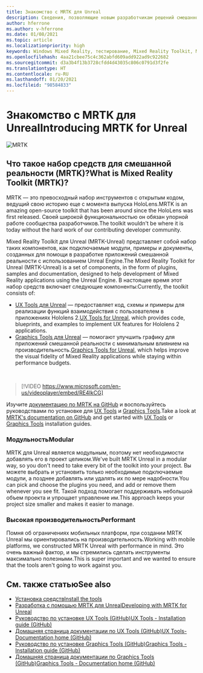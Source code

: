```yaml
---
title: Знакомство с MRTK для Unreal
description: Сведения, позволяющие новым разработчикам решений смешанной реальности начать работу с набором Mixed Reality Toolkit для Unreal.
author: hferrone
ms.author: v-hferrone
ms.date: 01/08/2021
ms.topic: article
ms.localizationpriority: high
keywords: Windows Mixed Reality, тестирование, Mixed Reality Toolkit, MRTK версии 2, MRTK, инструменты, пакет SDK, HoloLens, HoloLens 2, Unity, гарнитура смешанной реальности, гарнитура Windows Mixed Reality, гарнитура виртуальной реальности, кросс-платформенность
ms.openlocfilehash: 4aa21cbee75c4c362abfd609add922ad9c922682
ms.sourcegitcommit: d3a3b4f13b3728cfdd4d43035c806c0791d3f2fe
ms.translationtype: HT
ms.contentlocale: ru-RU
ms.lasthandoff: 01/20/2021
ms.locfileid: "98584833"
---
```

# <a name="introducing-mrtk-for-unreal"></a><span data-ttu-id="87fc8-104">Знакомство с MRTK для Unreal</span><span class="sxs-lookup"><span data-stu-id="87fc8-104">Introducing MRTK for Unreal</span></span>

![MRTK](../../design/images/MRTK_UX_Hero.png)

## <a name="what-is-mixed-reality-toolkit-mrtk"></a><span data-ttu-id="87fc8-106">Что такое набор средств для смешанной реальности (MRTK)?</span><span class="sxs-lookup"><span data-stu-id="87fc8-106">What is Mixed Reality Toolkit (MRTK)?</span></span>

<span data-ttu-id="87fc8-107">MRTK — это превосходный набор инструментов с открытым кодом, ведущий свою историю еще с момента выпуска HoloLens.</span><span class="sxs-lookup"><span data-stu-id="87fc8-107">MRTK is an amazing open-source toolkit that has been around since the HoloLens was first released.</span></span> <span data-ttu-id="87fc8-108">Своей широкой функциональностью он обязан упорной работе сообщества разработчиков.</span><span class="sxs-lookup"><span data-stu-id="87fc8-108">The toolkit wouldn't be where it is today without the hard work of our contributing developer community.</span></span> 

<span data-ttu-id="87fc8-109">Mixed Reality Toolkit для Unreal (MRTK-Unreal) представляет собой набор таких компонентов, как подключаемые модули, примеры и документы, созданных для помощи в разработке приложений смешанной реальности с использованием Unreal Engine.</span><span class="sxs-lookup"><span data-stu-id="87fc8-109">The Mixed Reality Toolkit for Unreal (MRTK-Unreal) is a set of components, in the form of plugins, samples and documentation, designed to help development of Mixed Reality applications using the Unreal Engine.</span></span> <span data-ttu-id="87fc8-110">В настоящее время этот набор средств включает следующие компоненты:</span><span class="sxs-lookup"><span data-stu-id="87fc8-110">Currently, the toolkit consists of:</span></span>
* <span data-ttu-id="87fc8-111">[UX Tools для Unreal](https://github.com/microsoft/MixedReality-UXTools-Unreal) — предоставляет код, схемы и примеры для реализации функций взаимодействия с пользователем в приложениях Hololens 2.</span><span class="sxs-lookup"><span data-stu-id="87fc8-111">[UX Tools for Unreal](https://github.com/microsoft/MixedReality-UXTools-Unreal), which provides code, blueprints, and examples to implement UX features for Hololens 2 applications.</span></span>
* <span data-ttu-id="87fc8-112">[Graphics Tools для Unreal](https://github.com/microsoft/MixedReality-GraphicsTools-Unreal) — помогают улучшить графику для приложений смешанной реальности с минимальным влиянием на производительность.</span><span class="sxs-lookup"><span data-stu-id="87fc8-112">[Graphics Tools for Unreal](https://github.com/microsoft/MixedReality-GraphicsTools-Unreal), which helps improve the visual fidelity of Mixed Reality applications while staying within performance budgets.</span></span>

<br>

> [!VIDEO https://www.microsoft.com/en-us/videoplayer/embed/RE4IkCG]

<span data-ttu-id="87fc8-113">Изучите [документацию по MRTK на GitHub](https://microsoft.github.io/MixedReality-UXTools-Unreal/README.html) и воспользуйтесь руководствами по установке для [UX Tools](https://microsoft.github.io/MixedReality-UXTools-Unreal/Docs/Installation.html) и [Graphics Tools](https://github.com/microsoft/MixedReality-GraphicsTools-Unreal/blob/main/Docs/Installation.md).</span><span class="sxs-lookup"><span data-stu-id="87fc8-113">Take a look at [MRTK's documentation on GitHub](https://microsoft.github.io/MixedReality-UXTools-Unreal/README.html) and get started with [UX Tools](https://microsoft.github.io/MixedReality-UXTools-Unreal/Docs/Installation.html) or [Graphics Tools](https://github.com/microsoft/MixedReality-GraphicsTools-Unreal/blob/main/Docs/Installation.md) installation guides.</span></span>

### <a name="modular"></a><span data-ttu-id="87fc8-114">Модульность</span><span class="sxs-lookup"><span data-stu-id="87fc8-114">Modular</span></span>

<span data-ttu-id="87fc8-115">MRTK для Unreal является модульным, поэтому нет необходимости добавлять его в проект целиком.</span><span class="sxs-lookup"><span data-stu-id="87fc8-115">We've built MRTK Unreal in a modular way, so you don't need to take every bit of the toolkit into your project.</span></span> <span data-ttu-id="87fc8-116">Вы можете выбрать и установить только необходимые подключаемые модули, а позднее добавлять или удалять их по мере надобности.</span><span class="sxs-lookup"><span data-stu-id="87fc8-116">You can pick and choose the plugins you need, and add or remove them whenever you see fit.</span></span> <span data-ttu-id="87fc8-117">Такой подход помогает поддерживать небольшой объем проекта и упрощает управление им.</span><span class="sxs-lookup"><span data-stu-id="87fc8-117">This approach keeps your project size smaller and makes it easier to manage.</span></span>  

### <a name="performant"></a><span data-ttu-id="87fc8-118">Высокая производительность</span><span class="sxs-lookup"><span data-stu-id="87fc8-118">Performant</span></span>

<span data-ttu-id="87fc8-119">Помня об ограничениях мобильных платформ, при создании MRTK Unreal мы ориентировались на производительность.</span><span class="sxs-lookup"><span data-stu-id="87fc8-119">Working with mobile platforms, we constructed MRTK Unreal with performance in mind.</span></span> <span data-ttu-id="87fc8-120">Это очень важный фактор, и мы стремились сделать инструменты максимально полезными.</span><span class="sxs-lookup"><span data-stu-id="87fc8-120">This is super important and we wanted to ensure that the tools aren't going to work against you.</span></span>

## <a name="see-also"></a><span data-ttu-id="87fc8-121">См. также статью</span><span class="sxs-lookup"><span data-stu-id="87fc8-121">See also</span></span>

* [<span data-ttu-id="87fc8-122">Установка средств</span><span class="sxs-lookup"><span data-stu-id="87fc8-122">Install the tools</span></span>](../install-the-tools.md)
* [<span data-ttu-id="87fc8-123">Разработка с помощью MRTK для Unreal</span><span class="sxs-lookup"><span data-stu-id="87fc8-123">Developing with MRTK for Unreal</span></span>](unreal-development-overview.md)
* [<span data-ttu-id="87fc8-124">Руководство по установке UX Tools (GitHub)</span><span class="sxs-lookup"><span data-stu-id="87fc8-124">UX Tools - Installation guide (GitHub)</span></span>](https://microsoft.github.io/MixedReality-UXTools-Unreal/Docs/Installation.html)
* [<span data-ttu-id="87fc8-125">Домашняя страница документации по UX Tools (GitHub)</span><span class="sxs-lookup"><span data-stu-id="87fc8-125">UX Tools- Documentation home (GitHub)</span></span>](https://microsoft.github.io/MixedReality-UXTools-Unreal/README.html)
* [<span data-ttu-id="87fc8-126">Руководство по установке Graphics Tools (GitHub)</span><span class="sxs-lookup"><span data-stu-id="87fc8-126">Graphics Tools - Installation guide (GitHub)</span></span>](https://github.com/microsoft/MixedReality-GraphicsTools-Unreal/blob/main/Docs/Installation.md)
* [<span data-ttu-id="87fc8-127">Домашняя страница документации по Graphics Tools (GitHub)</span><span class="sxs-lookup"><span data-stu-id="87fc8-127">Graphics Tools - Documentation home (GitHub)</span></span>](https://github.com/microsoft/MixedReality-GraphicsTools-Unreal/)